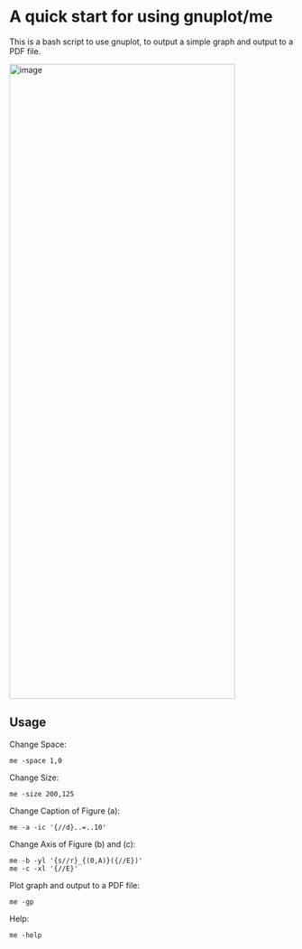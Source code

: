 # A quick start for using gnuplot/me

This is a bash script to use gnuplot, to output a simple graph and output to a PDF file.

<img width="400" height="1125" alt="image" src="https://github.com/user-attachments/assets/bc6ce0b2-29d5-4bc7-b7f6-d2272915860c" />

## Usage

Change Space:
~~~
me -space 1,0
~~~
Change Size:
~~~
me -size 200,125
~~~ 
Change Caption of Figure (a):
~~~
me -a -ic '{//d}..=..10'
~~~
Change Axis of Figure (b) and (c):
~~~
me -b -yl '{s//r}_{(0,A)}({//E})'
me -c -xl '{//E}'
~~~
Plot graph and output to a PDF file:
~~~
me -gp
~~~
Help:
~~~
me -help
~~~
